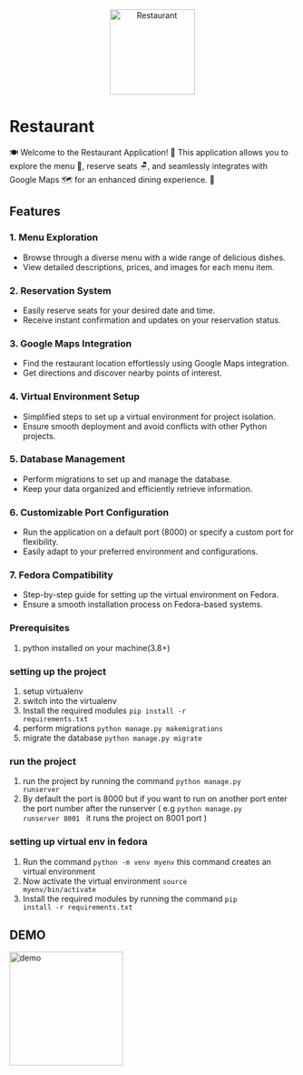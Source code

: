 <div align="center">
  <img src="https://github.com/kanugurajesh/Restaurant/assets/120458029/38824a97-4cc0-4a16-9d7b-42ca6c0604bd" alt="Restaurant" width="150" height="150">
</div>

# Restaurant

🍽️ Welcome to the Restaurant Application! 🍣 This application allows you to explore the menu 📜, reserve seats 🪑, and seamlessly integrates with Google Maps 🗺️ for an enhanced dining experience. 🌟

## Features

### 1. Menu Exploration
- Browse through a diverse menu with a wide range of delicious dishes.
- View detailed descriptions, prices, and images for each menu item.

### 2. Reservation System
- Easily reserve seats for your desired date and time.
- Receive instant confirmation and updates on your reservation status.

### 3. Google Maps Integration
- Find the restaurant location effortlessly using Google Maps integration.
- Get directions and discover nearby points of interest.

### 4. Virtual Environment Setup
- Simplified steps to set up a virtual environment for project isolation.
- Ensure smooth deployment and avoid conflicts with other Python projects.

### 5. Database Management
- Perform migrations to set up and manage the database.
- Keep your data organized and efficiently retrieve information.

### 6. Customizable Port Configuration
- Run the application on a default port (8000) or specify a custom port for flexibility.
- Easily adapt to your preferred environment and configurations.

### 7. Fedora Compatibility
- Step-by-step guide for setting up the virtual environment on Fedora.
- Ensure a smooth installation process on Fedora-based systems.


### Prerequisites
1. python installed on your machine(3.8+)

### setting up the project
1. setup virtualenv
2. switch into the virtualenv
3. Install the required modules <code>pip install -r requirements.txt</code>
4. perform migrations <code>python manage.py makemigrations</code>
5. migrate the database <code>python manage.py migrate</code>

### run the project
1. run the project by running the command <code>python manage.py runserver</code>
2. By default the port is 8000 but if you want to run on another port enter the port number after the runserver ( e.g <code>python manage.py runserver 8001 </code> it runs the project on 8001 port )

### setting up virtual env in fedora
1. Run the command <code>python -m venv myenv</code> this command creates an virtual environment
2. Now activate the virtual environment <code>source myenv/bin/activate</code>
3. Install the required modules by running the command <code>pip install -r requirements.txt</code>

## DEMO
<a href="https://youtu.be/Q5FUZfroKzA?feature=shared"><img src="https://github.com/kanugurajesh/Restaurant/assets/120458029/b3e6e45a-943e-4c2e-8fa4-9b8a09ff46bc" alt="demo" width="200" height="200"/></a>
